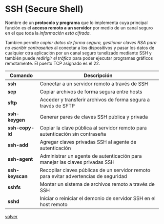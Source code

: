 # SSH (Secure Shell)

Nombre de un __protocolo y programa__ que lo implementa cuya principal función es el __acceso remoto a un servidor__ por medio de un canal seguro en el que toda la _información está cifrada_. 

Tambien permite _copiar datos de forma segura, gestionar claves RSA para no escribir contraseñas_ al conectar a los dispositivos y pasar los datos de cualquier otra aplicación por un canal seguro tunelizado mediante SSH y también puede _redirigir el tráfico_ para poder ejecutar programas gráficos remotamente. El puerto TCP asignado es el 22.

| Comando | Descripción |
|--|--|
| __ssh__ | Conectar a un servidor remoto a través de SSH |
| __scp__ | Copiar archivos de forma segura entre hosts |
| __sftp__ | Acceder y transferir archivos de forma segura a través de SFTP |
| __ssh-keygen__ | Generar pares de claves SSH pública y privada |
| __ssh-copy-id__ | Copiar la clave pública al servidor remoto para autenticación sin contraseña |
| __ssh-add__ | Agregar claves privadas SSH al agente de autenticación |
| __ssh-agent__ | Administrar un agente de autenticación para manejar las claves privadas SSH |
| __ssh-keyscan__ | Recopilar claves públicas de un servidor remoto para evitar advertencias de seguridad |
| __sshfs__ | Montar un sistema de archivos remoto a través de SSH |
| __sshd__ | Iniciar o reiniciar el demonio de servidor SSH en el host remoto |

[volver](../readme.md)